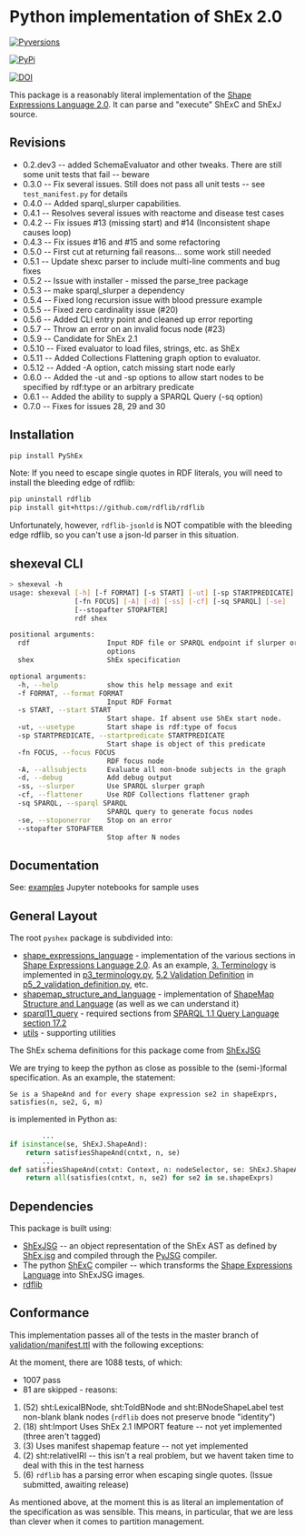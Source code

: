 # Python implementation of ShEx 2.0
[![Pyversions](https://img.shields.io/pypi/pyversions/PyShEx.svg)](https://pypi.python.org/pypi/PyShEx)

[![PyPi](https://img.shields.io/pypi/v/PyShEx.svg)](https://pypi.python.org/pypi/PyShEx)


[![DOI](https://zenodo.org/badge/116042298.svg)](https://zenodo.org/badge/latestdoi/116042298)



This package is a reasonably literal implementation of the [Shape Expressions Language 2.0](http://shex.io/shex-semantics/).  It can parse and "execute" ShExC and ShExJ source.

## Revisions
* 0.2.dev3 -- added SchemaEvaluator and other tweaks.  There are still some unit tests that fail -- beware
* 0.3.0 -- Fix several issues.  Still does not pass all unit tests -- see `test_manifest.py` for details
* 0.4.0 -- Added sparql_slurper capabilities. 
* 0.4.1 -- Resolves several issues with reactome and disease test cases
* 0.4.2 -- Fix issues #13 (missing start) and #14 (Inconsistent shape causes loop)
* 0.4.3 -- Fix issues #16 and #15 and some refactoring
* 0.5.0 -- First cut at returning fail reasons... some work still needed
* 0.5.1 -- Update shexc parser to include multi-line comments and bug fixes
* 0.5.2 -- Issue with installer - missed the parse_tree package
* 0.5.3 -- make sparql_slurper a dependency
* 0.5.4 -- Fixed long recursion issue with blood pressure example
* 0.5.5 -- Fixed zero cardinality issue (#20)
* 0.5.6 -- Added CLI entry point and cleaned up error reporting
* 0.5.7 -- Throw an error on an invalid focus node (#23)
* 0.5.9 -- Candidate for ShEx 2.1
* 0.5.10 -- Fixed evaluator to load files, strings, etc. as ShEx
* 0.5.11 -- Added Collections Flattening graph option to evaluator.
* 0.5.12 -- Added -A option, catch missing start node early
* 0.6.0 -- Added the -ut and -sp options to allow start nodes to be specified by rdf:type or an arbitrary predicate
* 0.6.1 -- Added the ability to supply a SPARQL Query (-sq option) 
* 0.7.0 -- Fixes for issues 28, 29 and 30 

## Installation
```bash
pip install PyShEx
```
Note: If you need to escape single quotes in RDF literals, you will need to install the bleeding edge
of rdflib:
```bash
pip uninstall rdflib
pip install git+https://github.com/rdflib/rdflib
```
Unfortunately, however, `rdflib-jsonld` is NOT compatible with the bleeding edge rdflib, so you can't use a json-ld parser in this situation.

## shexeval CLI
```bash
> shexeval -h
usage: shexeval [-h] [-f FORMAT] [-s START] [-ut] [-sp STARTPREDICATE]
                [-fn FOCUS] [-A] [-d] [-ss] [-cf] [-sq SPARQL] [-se]
                [--stopafter STOPAFTER]
                rdf shex

positional arguments:
  rdf                   Input RDF file or SPARQL endpoint if slurper or sparql
                        options
  shex                  ShEx specification

optional arguments:
  -h, --help            show this help message and exit
  -f FORMAT, --format FORMAT
                        Input RDF Format
  -s START, --start START
                        Start shape. If absent use ShEx start node.
  -ut, --usetype        Start shape is rdf:type of focus
  -sp STARTPREDICATE, --startpredicate STARTPREDICATE
                        Start shape is object of this predicate
  -fn FOCUS, --focus FOCUS
                        RDF focus node
  -A, --allsubjects     Evaluate all non-bnode subjects in the graph
  -d, --debug           Add debug output
  -ss, --slurper        Use SPARQL slurper graph
  -cf, --flattener      Use RDF Collections flattener graph
  -sq SPARQL, --sparql SPARQL
                        SPARQL query to generate focus nodes
  -se, --stoponerror    Stop on an error
  --stopafter STOPAFTER
                        Stop after N nodes
```

## Documentation
See: [examples](notebooks) Jupyter notebooks for sample uses


## General Layout
The root `pyshex` package is subdivided into:

* [shape_expressions_language](pyshex/shape_expressions_language) - implementation of the various sections in  [Shape Expressions Language 2.0](http://shex.io/shex-semantics/).  As an example, [3. Terminology](http://shex.io/shex-semantics/#terminology) is implemented in [p3_terminology.py](pyshex/shape_expressions_language/p3_terminology.py), [5.2 Validation Definition](http://shex.io/shex-semantics/#validation) in [p5_2_validation_definition.py](pyshex/shape_expressions_language/p5_2_validation_definition.py), etc.
* [shapemap_structure_and_language](pyshex/shapemap_structure_and_language) - implementation of [ShapeMap Structure and Language](http://shex.io/shape-map/) (as well as we can understand it)
* [sparql11_query](pyshex/sparql11_query) - required sections from [SPARQL 1.1 Query Language section 17.2](https://www.w3.org/TR/sparql11-query/#operandDataTypes)
* [utils](pyshex/utils) - supporting utilities

The ShEx schema definitions for this package come from [ShExJSG](https://github.com/hsolbrig/ShExJSG)

We are trying to keep the python as close as possible to the (semi-)formal specification.  As an example, the statement:
```text
Se is a ShapeAnd and for every shape expression se2 in shapeExprs, satisfies(n, se2, G, m)
``` 
is implemented in Python as:
```python
        ...
if isinstance(se, ShExJ.ShapeAnd):
    return satisfiesShapeAnd(cntxt, n, se)
        ...
def satisfiesShapeAnd(cntxt: Context, n: nodeSelector, se: ShExJ.ShapeAnd) -> bool:
    return all(satisfies(cntxt, n, se2) for se2 in se.shapeExprs)
```

## Dependencies
This package is built using:
* [ShExJSG](https://github.com/hsolbrig/ShExJSG) -- an object representation of the ShEx AST as defined by [ShEx.jsg](https://github.com/shexSpec/shexTest/blob/master/doc/ShExJ.jsg) and compiled through the [PyJSG](https://github.com/hsolbrig/pyjsg) compiler.
* The python [ShExC](https://github.com/shexSpec/grammar/tree/master/parsers/python) compiler -- which transforms the [Shape Expressions Language](http://shex.io/shex-semantics/index.html) into ShExJSG images.
* [rdflib](https://rdflib.readthedocs.io/en/stable/) 


## Conformance

This implementation passes all of the tests in the master branch of [validation/manifest.ttl](https://raw.githubusercontent.com/shexSpec/shexTest/master/validation/manifest.ttl) with the following exceptions:

At the moment, there are 1088 tests, of which:

* 1007 pass
* 81 are skipped - reasons:
1) (52) sht:LexicalBNode, sht:ToldBNode and sht:BNodeShapeLabel test non-blank blank nodes (`rdflib` does not preserve bnode "identity")
2) (18) sht:Import Uses ShEx 2.1 IMPORT feature -- not yet implemented (three aren't tagged)
3) (3) Uses manifest shapemap feature -- not yet implemented
4) (2) sht:relativeIRI -- this isn't a real problem, but we havent taken time to deal with this in the test harness
5) (6) `rdflib` has a parsing error when escaping single quotes. (Issue submitted, awaiting release)

As mentioned above, at the moment this is as literal an implementation of the specification as was sensible.  This means, in particular, that we are less than clever when it comes to partition management.

